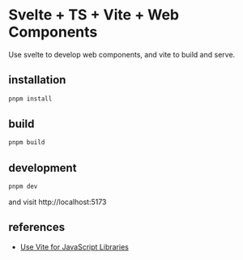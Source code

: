 # Svelte + TS + Vite + Web Components
Use svelte to develop web components, and vite to build and serve.

## installation
```bash
pnpm install
```

## build
```bash
pnpm build
```

## development
```bash
pnpm dev
```
and visit http://localhost:5173

## references
- [Use Vite for JavaScript Libraries](https://andrewwalpole.com/blog/use-vite-for-javascript-libraries/)
